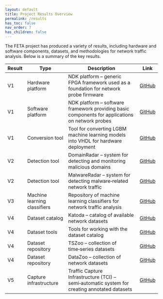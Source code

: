 ```yaml
---
layout: default
title: Project Results Overview
permalink: /results
has_toc: false
nav_order: 7
has_children: false
---
```


The FETA project has produced a variety of results, including hardware and software components, datasets, and methodologies for network traffic analysis. Below is a summary of the key results.

| Result | Type                          | Description                                                                                  | Link |
|--------|-------------------------------|----------------------------------------------------------------------------------------------|------|
| V1     | Hardware platform             | NDK platform – generic FPGA framework used as a foundation for network probe firmware       | [GitHub](https://github.com/CESNET/ndk-fpga) |
| V1     | Software platform             | NDK platform – software framework providing basic components for applications on network probes | [GitHub](https://github.com/CESNET/ndk-sw) |
| V1     | Conversion tool               | Tool for converting LGBM machine learning models into VHDL for hardware deployment          | [GitHub](https://github.com/CESNET/lgbm2vhdl) |
| V2     | Detection tool                | DomainRadar – system for detecting and monitoring malicious domains                         | [GitHub](https://github.com/nesfit/domainradar) |
| V2     | Detection tool                | MalwareRadar – system for detecting malware‑related network traffic                         | [GitHub](https://github.com/rysavy-ondrej/feta-malware-radar) |
| V3     | Machine learning classifiers  | Repository of machine learning classifiers for network traffic analysis                     | [GitHub](https://github.com/FETA-Project/v3-classifiers) |
| V4     | Dataset catalog               | Katoda – catalog of available network datasets                                              | [GitHub](https://github.com/FETA-Project/DatasetCatalog) |
| V4     | Dataset tools                 | Tools for working with the dataset catalog                                                  | [GitHub](https://github.com/FETA-Project/DatasetCatalog-Tools) |
| V4     | Dataset repository            | TSZoo – collection of time‑series datasets                                                  | [GitHub](https://github.com/CESNET/cesnet-tszoo) |
| V4     | Dataset repository            | DataZoo – collection of network datasets                                                    | [GitHub](https://github.com/CESNET/cesnet-datazoo) |
| V5     | Capture infrastructure        | Traffic Capture Infrastructure (TCI) – semi‑automatic system for creating annotated datasets | [GitHub](https://github.com/FETA-Project/TrafficCaptureInfrastructure) |